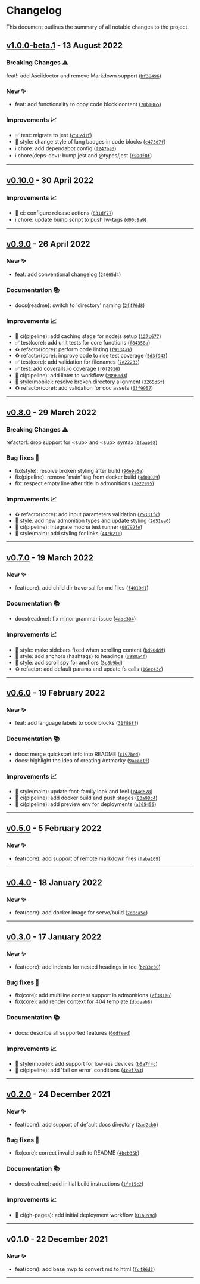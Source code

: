 # Changelog

This document outlines the summary of all notable changes to the project.

## [v1.0.0-beta.1](https://github.com/bandantonio/antmarky/compare/v0.10.0...v1.0.0-beta.1) - 13 August 2022

### Breaking Changes ⚠️

feat!: add Asciidoctor and remove Markdown support ([`bf38496`](https://github.com/bandantonio/antmarky/commit/bf38496a9df2702da37e3980fe6fe56a4910c596))

### New ✨

- feat: add functionality to copy code block content ([`70b1065`](https://github.com/bandantonio/antmarky/commit/70b1065e86e5d38d53cd4381e8209d1e6ae83593))

### Improvements 📈

- ✅ test: migrate to jest ([`c562d1f`](https://github.com/bandantonio/antmarky/commit/c562d1f1fcaeca57a12295821bc6c0e35cd08bac))
- 🎨 style: change style of lang badges in code blocks ([`c475d7f`](https://github.com/bandantonio/antmarky/commit/c475d7f4f6dc7047debefbeaba050fa008af8192))
- ℹ️ chore: add dependabot config ([`f247ba3`](https://github.com/bandantonio/antmarky/commit/f247ba3d64d4ec00a6af393d1fa9508191efa576))
- ℹ️ chore(deps-dev): bump jest and @types/jest ([`f990f0f`](https://github.com/bandantonio/antmarky/commit/f990f0fcfdb3f69853c259f9e5358ca77b56c090))

----

## [v0.10.0](https://github.com/bandantonio/antmarky/compare/v0.9.0...v0.10.0) - 30 April 2022

### Improvements 📈

- 🚀 ci: configure release actions ([`631df77`](https://github.com/bandantonio/antmarky/commit/631df776517ed7462e068cf3f790eee6c2a1b580))
- ℹ️ chore: update bump script to push lw-tags ([`d90c8a9`](https://github.com/bandantonio/antmarky/commit/d90c8a9546df524704fce72cf79ab0d6f5892131))

----

## [v0.9.0](https://github.com/bandantonio/antmarky/compare/v0.8.0...v0.9.0) - 26 April 2022

### New ✨

- feat: add conventional changelog ([`24665d4`](https://github.com/bandantonio/antmarky/commit/24665d4b55ba7d0d961af36c18ca53a99f623c5c))

### Documentation 📚

- docs(readme): switch to 'directory' naming ([`2f476d8`](https://github.com/bandantonio/antmarky/commit/2f476d8242a4e8720be278a00dca06cf52bbdfe9))

### Improvements 📈

- 🚀 ci(pipeline): add caching stage for nodejs setup ([`127c677`](https://github.com/bandantonio/antmarky/commit/127c67749798c5c6387e748704aaefa8fff310e8))
- ✅ test(core): add unit tests for core functions ([`f84358a`](https://github.com/bandantonio/antmarky/commit/f84358a38276b792dad3ead84ad873f568aedbf9))
- ♻️ refactor(core): perform code linting ([`f9134ab`](https://github.com/bandantonio/antmarky/commit/f9134ab8a0fbc73fb8c93d2bd57e67a7727e6b58))
- ♻️ refactor(core): improve code to rise test coverage ([`5d3f943`](https://github.com/bandantonio/antmarky/commit/5d3f94387992416b31924f187a000801cf5ab3f8))
- ✅ test(core): add validation for filenames ([`7e22233`](https://github.com/bandantonio/antmarky/commit/7e22233500ea3fee7d59bbcaa38b7657f95eeb13))
- ✅ test: add coveralls.io coverage ([`f0f2916`](https://github.com/bandantonio/antmarky/commit/f0f2916b14f44eb238ea5e1388d981f57834c241))
- 🚀 ci(pipeline): add linter to workflow ([`28960d3`](https://github.com/bandantonio/antmarky/commit/28960d3da7147bbf267fefbd5f34e8d935f57385))
- 🎨 style(mobile): resolve broken directory alignment ([`3265d5f`](https://github.com/bandantonio/antmarky/commit/3265d5f478fdfba08a05cc82815f35abf7f42db9))
- ♻️ refactor(core): add validation for doc assets ([`63f9957`](https://github.com/bandantonio/antmarky/commit/63f9957d4d319bb50d85b4e149eef3a92af4f75c))

----

## [v0.8.0](https://github.com/bandantonio/antmarky/compare/v0.7.0...v0.8.0) - 29 March 2022

### Breaking Changes ⚠️

refactor!: drop support for &lt;sub&gt; and &lt;sup&gt; syntax ([`0faab68`](https://github.com/bandantonio/antmarky/commit/0faab680ba9f11fc8e44293a016237f11ef3a6c2))

### Bug fixes 🐛

- fix(style): resolve broken styling after build ([`96e9e3e`](https://github.com/bandantonio/antmarky/commit/96e9e3ef5b932f49aba5e139f9995afa2506fd4f))
- fix(pipeline): remove 'main' tag from docker build ([`9d08029`](https://github.com/bandantonio/antmarky/commit/9d080293f137c2dbac6714d337af664fe0fb9bbd))
- fix: respect empty line after title in admonitions ([`3e22995`](https://github.com/bandantonio/antmarky/commit/3e2299550713eca5cd10f5bc0340988a9a273160))

### Improvements 📈

- ♻️ refactor(core): add input parameters validation ([`75331fc`](https://github.com/bandantonio/antmarky/commit/75331fc8721d359ca01492b80145d824e9626b22))
- 🎨 style: add new admonition types and update styling ([`2d51ea0`](https://github.com/bandantonio/antmarky/commit/2d51ea09bfe1aeb32fdb5bce893763dc7d0c6555))
- 🚀 ci(pipeline): integrate mocha test runner ([`00792fe`](https://github.com/bandantonio/antmarky/commit/00792fef866cca0006293572210f63b777134a3f))
- 🎨 style(main): add styling for links ([`44cb210`](https://github.com/bandantonio/antmarky/commit/44cb210cf66fb19b3ffe866b6e29a9f6fed0790f))

----

## [v0.7.0](https://github.com/bandantonio/antmarky/compare/v0.6.0...v0.7.0) - 19 March 2022

### New ✨

- feat(core): add child dir traversal for md files ([`f4019d1`](https://github.com/bandantonio/antmarky/commit/f4019d13b2df1df7a107d6bead5551412418aa97))

### Documentation 📚

- docs(readme): fix minor grammar issue ([`4abc304`](https://github.com/bandantonio/antmarky/commit/4abc304220b79ac2f3c330828023c69b13036647))

### Improvements 📈

- 🎨 style: make sidebars fixed when scrolling content ([`bd90ddf`](https://github.com/bandantonio/antmarky/commit/bd90ddfb468b77a3accbe7756bcc846104f559bb))
- 🎨 style: add anchors (hashtags) to headings ([`a980a4f`](https://github.com/bandantonio/antmarky/commit/a980a4fd930718bfaf15b6c97ba4c694fbfb967c))
- 🎨 style: add scroll spy for anchors ([`3e8b9bd`](https://github.com/bandantonio/antmarky/commit/3e8b9bd9b38fa2ec62f8e5f3c6f97bdaf26047cc))
- ♻️ refactor: add default params and update fs calls ([`16ec43c`](https://github.com/bandantonio/antmarky/commit/16ec43c4ca13efb867d68b1f2676c6bbc94b3809))

----

## [v0.6.0](https://github.com/bandantonio/antmarky/compare/v0.5.0...v0.6.0) - 19 February 2022

### New ✨

- feat: add language labels to code blocks ([`31f86ff`](https://github.com/bandantonio/antmarky/commit/31f86ffb6dac01a226da16b925c5d41313f40c92))

### Documentation 📚

- docs: merge quickstart info into README ([`c197bed`](https://github.com/bandantonio/antmarky/commit/c197beda62f97e80ba51ba02659e9b77474bb513))
- docs: highlight the idea of creating Antmarky ([`9aeae1f`](https://github.com/bandantonio/antmarky/commit/9aeae1f5ee424b1f32f4eff206e25645db1714da))

### Improvements 📈

- 🎨 style(main): update font-family look and feel ([`744d678`](https://github.com/bandantonio/antmarky/commit/744d678474be5fe0d45434f5a1389cbc03c9d56e))
- 🚀 ci(pipeline): add docker build and push stages ([`83a98c4`](https://github.com/bandantonio/antmarky/commit/83a98c4c864a7fccdbabd714cc36ba6c8d0be50d))
- 🚀 ci(pipeline): add preview env for deployments ([`a365455`](https://github.com/bandantonio/antmarky/commit/a36545551d8e3096a47600aace49f80da4ca603d))

----

## [v0.5.0](https://github.com/bandantonio/antmarky/compare/v0.4.0...v0.5.0) - 5 February 2022

### New ✨

- feat(core): add support of remote markdown files ([`faba169`](https://github.com/bandantonio/antmarky/commit/faba1690d51d43946185bfa0ab9733bb128f420d))

----

## [v0.4.0](https://github.com/bandantonio/antmarky/compare/v0.3.0...v0.4.0) - 18 January 2022

### New ✨

- feat(core): add docker image for serve/build ([`7d8ca5e`](https://github.com/bandantonio/antmarky/commit/7d8ca5e691ae9f2310ce729e81dd1b95d4b573bd))

----

## [v0.3.0](https://github.com/bandantonio/antmarky/compare/v0.2.0...v0.3.0) - 17 January 2022

### New ✨

- feat(core): add indents for nested headings in toc ([`bc83c30`](https://github.com/bandantonio/antmarky/commit/bc83c3037310a17557a929a9dd621cfbd70c312f))

### Bug fixes 🐛

- fix(core): add multiline content support in admonitions ([`2f381a6`](https://github.com/bandantonio/antmarky/commit/2f381a6909342407386292fee1d92df60d49c580))
- fix(core): add render context for 404 template ([`dbdeab8`](https://github.com/bandantonio/antmarky/commit/dbdeab854b2f0a378284b8fe87d9a537ddc18ad8))

### Documentation 📚

- docs: describe all supported features ([`6ddfeed`](https://github.com/bandantonio/antmarky/commit/6ddfeed69a7a7d6ea0cd272eccefac635c1040b0))

### Improvements 📈

- 🎨 style(mobile): add support for low-res devices ([`b6a7f4c`](https://github.com/bandantonio/antmarky/commit/b6a7f4c964c9d4f118960a17bebf2f373a21f8c3))
- 🚀 ci(pipeline): add 'fail on error' conditions ([`4c0f7a3`](https://github.com/bandantonio/antmarky/commit/4c0f7a3fc810308b3175cc780529c9af02a85e73))

----

## [v0.2.0](https://github.com/bandantonio/antmarky/compare/v0.1.0...v0.2.0) - 24 December 2021

### New ✨

- feat(core): add support of default docs directory ([`2ad2cb0`](https://github.com/bandantonio/antmarky/commit/2ad2cb0bdef65f82954ed7494dd73447a9a51aa3))

### Bug fixes 🐛

- fix(core): correct invalid path to README ([`4bcb35b`](https://github.com/bandantonio/antmarky/commit/4bcb35b08b9f179699a37920fb78f624517f0cd7))

### Documentation 📚

- docs(readme): add initial build instructions ([`1fe15c2`](https://github.com/bandantonio/antmarky/commit/1fe15c2b97134082145ea85f6e3610a55da3ade4))

### Improvements 📈

- 🚀 ci(gh-pages): add initial deployment workflow ([`01a099d`](https://github.com/bandantonio/antmarky/commit/01a099d18554a8ee297da49c73b4999666b03b51))

----

## v0.1.0 - 22 December 2021

### New ✨

- feat(core): add base mvp to convert md to html ([`fc486d2`](https://github.com/bandantonio/antmarky/commit/fc486d2de67411a13fb273d63dc3fe534ca70fa5))

----

